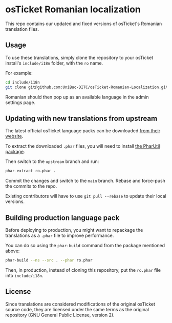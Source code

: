 # osTicket Romanian localization

This repo contains our updated and fixed versions of osTicket's Romanian translation files.

## Usage

To use these translations, simply clone the repository to your osTicket install's `include/i18n` folder, with the `ro` name.

For example:

```sh
cd include/i18n
git clone git@github.com:UniBuc-DITC/osTicket-Romanian-Localization.git ro
```

Romanian should then pop up as an available language in the admin settings page.

## Updating with new translations from upstream

The latest official osTicket language packs can be downloaded [from their website](https://osticket.com/download/).

To extract the downloaded `.phar` files, you will need to install [the PharUtil package](https://github.com/GabrielMajeri/phar-util).

Then switch to the `upstream` branch and run:

```sh
phar-extract ro.phar .
```

Commit the changes and switch to the `main` branch. Rebase and force-push the commits to the repo.

Existing contributors will have to use `git pull --rebase` to update their local versions.

## Building production language pack

Before deploying to production, you might want to repackage the translations as a `.phar` file to improve performance.

You can do so using the `phar-build` command from the package mentioned above:

```sh
phar-build --ns --src . --phar ro.phar
```

Then, in production, instead of cloning this repository, put the `ro.phar` file into `include/i18n`.

## License

Since translations are considered modifications of the original osTicket source code, they are licensed under the same terms as the original repository (GNU General Public License, version 2).
